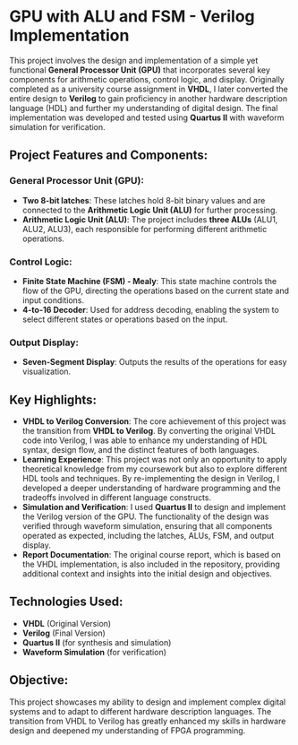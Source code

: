 # GPU with ALU and FSM - Verilog Implementation

This project involves the design and implementation of a simple yet functional **General Processor Unit (GPU)** that incorporates several key components for arithmetic operations, control logic, and display. Originally completed as a university course assignment in **VHDL**, I later converted the entire design to **Verilog** to gain proficiency in another hardware description language (HDL) and further my understanding of digital design. The final implementation was developed and tested using **Quartus II** with waveform simulation for verification.

## Project Features and Components:

### **General Processor Unit (GPU):**
- **Two 8-bit latches**: These latches hold 8-bit binary values and are connected to the **Arithmetic Logic Unit (ALU)** for further processing.
- **Arithmetic Logic Unit (ALU)**: The project includes **three ALUs** (ALU1, ALU2, ALU3), each responsible for performing different arithmetic operations.

### **Control Logic:**
- **Finite State Machine (FSM) - Mealy**: This state machine controls the flow of the GPU, directing the operations based on the current state and input conditions.
- **4-to-16 Decoder**: Used for address decoding, enabling the system to select different states or operations based on the input.

### **Output Display:**
- **Seven-Segment Display**: Outputs the results of the operations for easy visualization.

## Key Highlights:
- **VHDL to Verilog Conversion**: The core achievement of this project was the transition from **VHDL to Verilog**. By converting the original VHDL code into Verilog, I was able to enhance my understanding of HDL syntax, design flow, and the distinct features of both languages.
- **Learning Experience**: This project was not only an opportunity to apply theoretical knowledge from my coursework but also to explore different HDL tools and techniques. By re-implementing the design in Verilog, I developed a deeper understanding of hardware programming and the tradeoffs involved in different language constructs.
- **Simulation and Verification**: I used **Quartus II** to design and implement the Verilog version of the GPU. The functionality of the design was verified through waveform simulation, ensuring that all components operated as expected, including the latches, ALUs, FSM, and output display.
- **Report Documentation**: The original course report, which is based on the VHDL implementation, is also included in the repository, providing additional context and insights into the initial design and objectives.

## Technologies Used:
- **VHDL** (Original Version)
- **Verilog** (Final Version)
- **Quartus II** (for synthesis and simulation)
- **Waveform Simulation** (for verification)

## Objective:
This project showcases my ability to design and implement complex digital systems and to adapt to different hardware description languages. The transition from VHDL to Verilog has greatly enhanced my skills in hardware design and deepened my understanding of FPGA programming.
